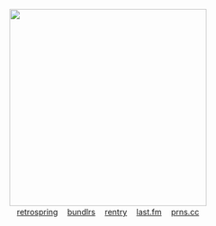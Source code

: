 <p align="center">
  <img src="https://i.pinimg.com/564x/c7/38/fe/c738fe8beecdb8999bd5625deef4fcfe.jpg" height=350>
  <br><a href="https://retrospring.net/Lacerate">retrospring</a>ㅤ 
  <a href="https://maow.cc/crest">bundlrs</a>ㅤ <a href="https://rentry.co/BIadee">rentry</a>ㅤ <a href="https://last.fm/user/IHateMemphis">last.fm</a>
 ㅤ<a href="https://prns.cc/Girltwink">prns.cc</a>
</p>
